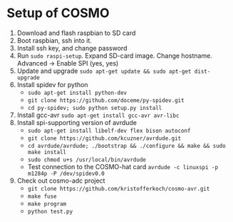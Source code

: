 # Setup of COSMO

1. Download and flash raspbian to SD card
2. Boot raspbian, ssh into it.
3. Install ssh key, and change password
4. Run `sudo raspi-setup`. Expand SD-card image. Change hostname. Advanced -> Enable SPI (yes, yes)
5. Update and upgrade `sudo apt-get update && sudo apt-get dist-upgrade`
6. Install spidev for python 
   * `sudo apt-get install python-dev`
   * `git clone https://github.com/doceme/py-spidev.git`
   * `cd py-spidev; sudo python setup.py install`
7. Install gcc-avr `sudo apt-get install gcc-avr avr-libc`
8. Install spi-supporting version of avrdude
   * `sudo apt-get install libelf-dev flex bison autoconf`
   * `git clone https://github.com/kcuzner/avrdude.git`
   * `cd avrdude/avrdude; ./bootstrap && ./configure && make && sudo make install`
   * `sudo chmod u+s /usr/local/bin/avrdude`
   * Test connection to the COSMO-hat card `avrdude -c linuxspi -p m1284p -P /dev/spidev0.0`
9. Check out cosmo-adc project
   * `git clone https://github.com/kristofferkoch/cosmo-avr.git`
   * `make fuse`
   * `make program`
   * `python test.py`

